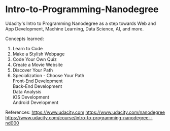 # Intro-to-Programming-Nanodegree
Udacity's Intro to Programming Nanodegree as a step towards Web and App Development, Machine Learning, Data Science, AI, and more.

Concepts learned:
1) Learn to Code
2) Make a Stylish Webpage
3) Code Your Own Quiz
4) Create a Movie Website
5) Discover Your Path
6) Specialization - Choose Your Path  
    Front-End Development  
    Back-End Development  
    Data Analysis  
    iOS Development  
    Android Development  

References:
https://www.udacity.com
https://www.udacity.com/nanodegree
https://www.udacity.com/course/intro-to-programming-nanodegree--nd000
